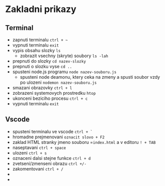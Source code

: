 # Zakladni prikazy

## Terminal

- zapnuti terminalu `ctrl + ~`
- vypnuti terminalu `exit`
- vypis obsahu slozky `ls`
  - zobrazit vsechny (skryte) soubory `ls -lah`
- prepnuti do slozky `cd nazev-slozky`
- prepnuti o slozku vyse `cd ..`
- spusteni node.js programu `node nazev-souboru.js`
  - spusteni node deamonu, ktery ceka na zmeny a spusti soubor vzdy po ulozeni `nodemon nazev-souboru.js`
- smazani obrazovky `ctrl + l`
- zobrazeni systemovych prostredku `htop`
- ukonceni beziciho procesu `ctrl + c`
- vypnuti terminalu `exit`

## Vscode

- spusteni terminalu ve vscode `` ctrl + ` ``
- hromadne prejmenovani `oznacit slovo + F2`
- zaklad HTML stranky jmeno souboru =`index.html` a v editoru `! + TAB`
- naseptavani `ctrl + space`
- ulozeni `ctrl + s`
- oznaceni dalsi stejne funkce `ctrl + d`
- zvetseni/zmenseni obrazu `ctrl +/-`
- zakomentovani `ctrl + /`
-
-
